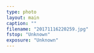 ```yaml
---
type: photo
layout: main
caption: ""
filename: "20171116220259.jpg"
fstop: "Unknown"
exposure: "Unknown"
---
```

